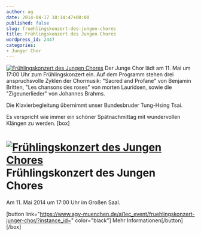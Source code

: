 ```yaml
---
author: ag
date: 2014-04-17 18:14:47+00:00
published: false
slug: fruehlingskonzert-des-jungen-chores
title: Frühlingskonzert des Jungen Chores
wordpress_id: 2447
categories:
- Junger Chor
---
```


[![Frühlingskonzert des Jungen Chores](https://www.agv-muenchen.de/wp-content/uploads/2014/04/Junger-Chor-SS-14.jpg)](https://www.agv-muenchen.de/ai1ec_event/fruehlingskonzert-junger-chor/?instance_id=)
Der Junge Chor lädt am 11. Mai um 17:00 Uhr zum Frühlingskonzert ein.
Auf dem Programm stehen drei anspruchsvolle Zyklen der Chormusik: "Sacred and Profane" von Benjamin Britten, "Les chansons des roses" von morten Lauridsen, sowie die "Zigeunerlieder" von Johannes Brahms.

Die Klavierbegleitung übernimmt unser Bundesbruder Tung-Hsing Tsai.

Es verspricht wie immer ein schöner Spätnachmittag mit wundervollen Klängen zu werden.
[box]

# [![Frühlingskonzert des Jungen Chores](https://www.agv-muenchen.de/wp-content/uploads/2014/04/Junger-Chor-SS-14.jpg)](https://www.agv-muenchen.de/ai1ec_event/fruehlingskonzert-junger-chor/?instance_id=)Frühlingskonzert des Jungen Chores

Am 11. Mai 2014 um 17:00 Uhr im Großen Saal.

[button link="https://www.agv-muenchen.de/ai1ec_event/fruehlingskonzert-junger-chor/?instance_id=" color="black"] Mehr Informationen[/button]
[/box]
